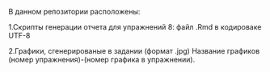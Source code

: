   
В данном репозитории расположены:

1.Скрипты генерации отчета для упражнений 8: файл .Rmd в кодироваке UTF-8

2.Графики, сгенерированые в задании (формат .jpg) Название графиков (номер упражнения)-(номер графика в упражнении).
